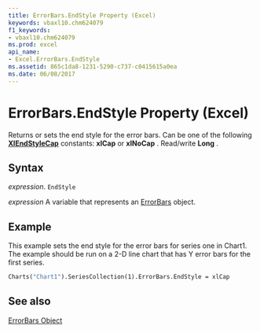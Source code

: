 ```yaml
---
title: ErrorBars.EndStyle Property (Excel)
keywords: vbaxl10.chm624079
f1_keywords:
- vbaxl10.chm624079
ms.prod: excel
api_name:
- Excel.ErrorBars.EndStyle
ms.assetid: 865c1da8-1231-5290-c737-c0415615a0ea
ms.date: 06/08/2017
---
```



# ErrorBars.EndStyle Property (Excel)

Returns or sets the end style for the error bars. Can be one of the following  **[XlEndStyleCap](Excel.XlEndStyleCap.md)** constants: **xlCap** or **xlNoCap** . Read/write **Long** .


## Syntax

 _expression_. `EndStyle`

 _expression_ A variable that represents an [ErrorBars](Excel.ErrorBars-graph-property.md) object.


## Example

This example sets the end style for the error bars for series one in Chart1. The example should be run on a 2-D line chart that has Y error bars for the first series.


```vb
Charts("Chart1").SeriesCollection(1).ErrorBars.EndStyle = xlCap
```


## See also


[ErrorBars Object](Excel.ErrorBars(object).md)

